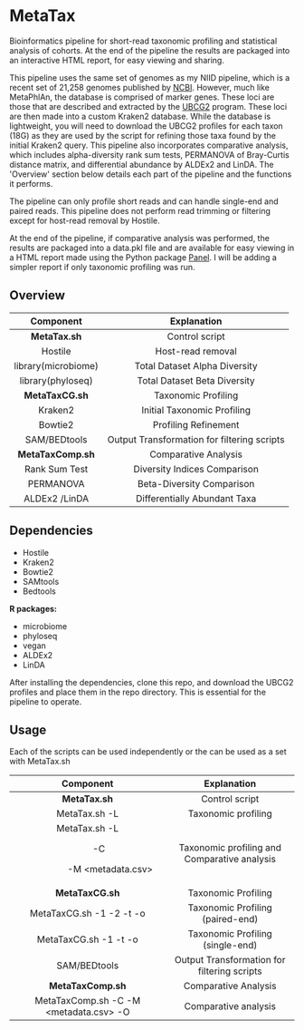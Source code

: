 # MetaTax
Bioinformatics pipeline for short-read taxonomic profiling and statistical analysis of cohorts. At the end of the pipeline the results are packaged into an interactive HTML report, for easy viewing and sharing.

This pipeline uses the same set of genomes as my NIID pipeline, which is a recent set of 21,258 genomes published by [NCBI](https://ncbiinsights.ncbi.nlm.nih.gov/2025/01/14/updated-bacterial-and-archaeal-reference-genome-collection-2/). However, much like MetaPhlAn, the database is comprised of marker genes. These loci are those that are described and extracted by the [UBCG2](http://leb.snu.ac.kr/ubcg2) program. These loci are then made into a custom Kraken2 database. While the database is lightweight, you will need to download the UBCG2 profiles for each taxon (18G) as they are used by the script for refining those taxa found by the initial Kraken2 query. This pipeline also incorporates comparative analysis, which includes alpha-diversity rank sum tests, PERMANOVA of Bray-Curtis distance matrix, and differential abundance by ALDEx2 and LinDA. The 'Overview' section below details each part of the pipeline and the functions it performs.

The pipeline can only profile short reads and can handle single-end and paired reads. This pipeline does not perform read trimming or filtering except for host-read removal by Hostile.

At the end of the pipeline, if comparative analysis was performed, the results are packaged into a data.pkl file and are available for easy viewing in a HTML report made using the Python package [Panel](https://panel.holoviz.org/). I will be adding a simpler report if only taxonomic profiling was run.

## Overview

| Component        | Explanation            |
|:-------------:|:-------------------------:|
| **MetaTax.sh**     | Control script           |
| Hostile        | Host-read removal        |
| library(microbiome) | Total Dataset Alpha Diversity |
| library(phyloseq) | Total Dataset Beta Diversity |
| **MetaTaxCG.sh**   | Taxonomic Profiling      |
| Kraken2        | Initial Taxonomic Profiling|
| Bowtie2        | Profiling Refinement |
| SAM/BEDtools   | Output Transformation for filtering scripts |
| **MetaTaxComp.sh** | Comparative Analysis   |
| Rank Sum Test | Diversity Indices Comparison |
| PERMANOVA | Beta-Diversity Comparison | 
| ALDEx2 /LinDA | Differentially Abundant Taxa | 

## Dependencies
- Hostile
- Kraken2
- Bowtie2
- SAMtools
- Bedtools

**R packages:**
- microbiome
- phyloseq
- vegan
- ALDEx2
- LinDA

After installing the dependencies, clone this repo, and download the UBCG2 profiles and place them in the repo directory. This is essential for the pipeline to operate.

## Usage

Each of the scripts can be used independently or the can be used as a set with MetaTax.sh

| Component        | Explanation            |
|:-------------:|:-------------------------:|
| **MetaTax.sh**     | Control script           |
| MetaTax.sh -L <dir list>        | Taxonomic profiling        |
| MetaTax.sh -L <dir list> -C <dir prefix> -M <metadata.csv> | Taxonomic profiling and Comparative analysis |
| **MetaTaxCG.sh**   | Taxonomic Profiling      |
| MetaTaxCG.sh -1 <forward read> -2 <reverse read> -t <threads> -o <output dir>        | Taxonomic Profiling (paired-end)|
| MetaTaxCG.sh -1 <single end> -t <threads> -o <output dir>        | Taxonomic Profiling (single-end) |
| SAM/BEDtools   | Output Transformation for filtering scripts |
| **MetaTaxComp.sh** | Comparative Analysis   |
| MetaTaxComp.sh -C <taxa counts CSV> -M <metadata.csv> -O <outpur dir> | Comparative analysis |
